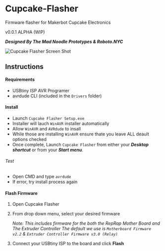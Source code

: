 # Cupcake-Flasher
Firmware flasher for Makerbot Cupcake Electronics

v0.0.1 ALPHA (WIP)

_**Designed By The Mad Noodle Prototypes & Roboto.NYC**_

![Cupcake Flasher Screen Shot](https://static.wixstatic.com/media/59d0ff_f8962ed15639492c8ae3b08d66449426~mv2.jpg)

Instructions
---

#### Requirements

- USBtiny ISP AVR Programer
- avrdude CLI (included in the `Drivers` folder)


#### **Install**
- Launch `Cupcake Flasher Setup.exe`
- Installer will lauch `WinAVR` installer automatically
- Allow `WinAVR` and `AVRdude` to insall
- While those are installing `WinAVR` ensure thate you leave ALL deault options checked
- Once complete, Launch `Cupcake Flasher` from either your _**Desktop shortcut**_ or from your _**Start menu**_.


###### Test
- Open CMD and type `avrdude`
- If error, try install process again


#### Flash Firmware

1. Open Cupcake Flasher
2. From drop down menu, select your desired firmware

    _Note: This includes firmware for the both the RepRap Mother Board and The Extruder Controller
    The default we use is `Motherboard Firmware v2.2`  & `Extruder Controller Firmware v3.0 (Relay)`_
 3. Connect your USBtiny ISP to the board and click **Flash**
